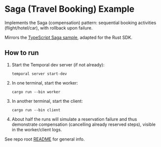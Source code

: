 # Saga (Travel Booking) Example

Implements the Saga (compensation) pattern: sequential booking activities (flight/hotel/car), with rollback upon failure.

Mirrors the [TypeScript Saga sample](https://github.com/temporalio/samples-typescript/tree/main/saga), adapted for the Rust SDK.

## How to run

1. Start the Temporal dev server (if not already):
   ```
   temporal server start-dev
   ```
2. In one terminal, start the worker:
   ```
   cargo run --bin worker
   ```
3. In another terminal, start the client:
   ```
   cargo run --bin client
   ```
4. About half the runs will simulate a reservation failure and thus demonstrate compensation (cancelling already reserved steps), visible in the worker/client logs.

See repo root [README](../../README.md) for general info.


